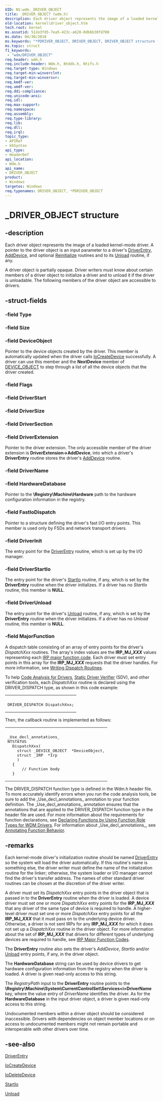 ```yaml
---
UID: NS:wdm._DRIVER_OBJECT
title: _DRIVER_OBJECT (wdm.h)
description: Each driver object represents the image of a loaded kernel-mode driver.
old-location: kernel\driver_object.htm
tech.root: kernel
ms.assetid: 512e3fd5-7ea5-423c-a628-0db6b30fd708
ms.date: 04/30/2018
ms.keywords: "*PDRIVER_OBJECT, DRIVER_OBJECT, DRIVER_OBJECT structure [Kernel-Mode Driver Architecture], PDRIVER_OBJECT, PDRIVER_OBJECT structure pointer [Kernel-Mode Driver Architecture], _DRIVER_OBJECT, kernel.driver_object, kstruct_a_dfe1b66c-d3bf-43ff-b3ee-b6edfd4f1616.xml, wdm/DRIVER_OBJECT, wdm/PDRIVER_OBJECT"
ms.topic: struct
f1_keywords:
 - "wdm/DRIVER_OBJECT"
req.header: wdm.h
req.include-header: Wdm.h, Ntddk.h, Ntifs.h
req.target-type: Windows
req.target-min-winverclnt: 
req.target-min-winversvr: 
req.kmdf-ver: 
req.umdf-ver: 
req.ddi-compliance: 
req.unicode-ansi: 
req.idl: 
req.max-support: 
req.namespace: 
req.assembly: 
req.type-library: 
req.lib: 
req.dll: 
req.irql: 
topic_type:
- APIRef
- kbSyntax
api_type:
- HeaderDef
api_location:
- Wdm.h
api_name:
- DRIVER_OBJECT
product:
- Windows
targetos: Windows
req.typenames: DRIVER_OBJECT, *PDRIVER_OBJECT
---
```


# _DRIVER_OBJECT structure


## -description


Each driver object represents the image of a loaded kernel-mode driver. A pointer to the driver object is an input parameter to a driver's <a href="https://docs.microsoft.com/windows-hardware/drivers/storage/driverentry-of-ide-controller-minidriver">DriverEntry</a>, <a href="https://docs.microsoft.com/windows-hardware/drivers/ddi/wdm/nc-wdm-driver_add_device">AddDevice</a>, and optional <a href="https://docs.microsoft.com/windows-hardware/drivers/ddi/ntddk/nc-ntddk-driver_reinitialize">Reinitialize</a> routines and to its <a href="https://docs.microsoft.com/windows-hardware/drivers/ddi/wdm/nc-wdm-driver_unload">Unload</a> routine, if any.

A driver object is partially opaque. Driver writers must know about certain members of a driver object to initialize a driver and to unload it if the driver is unloadable. The following members of the driver object are accessible to drivers.


## -struct-fields




### -field Type

 


### -field Size

 


### -field DeviceObject

Pointer to the device objects created by the driver. This member is automatically updated when the driver calls <a href="https://docs.microsoft.com/windows-hardware/drivers/ddi/wdm/nf-wdm-iocreatedevice">IoCreateDevice</a> successfully. A driver can use this member and the <b>NextDevice</b> member of <a href="https://docs.microsoft.com/windows-hardware/drivers/ddi/wdm/ns-wdm-_device_object">DEVICE_OBJECT</a> to step through a list of all the device objects that the driver created.


### -field Flags

 


### -field DriverStart

 


### -field DriverSize

 


### -field DriverSection

 


### -field DriverExtension

Pointer to the driver extension. The only accessible member of the driver extension is <b>DriverExtension->AddDevice</b>, into which a driver's <b>DriverEntry</b> routine stores the driver's <a href="https://docs.microsoft.com/windows-hardware/drivers/ddi/wdm/nc-wdm-driver_add_device">AddDevice</a> routine.


### -field DriverName

 


### -field HardwareDatabase

Pointer to the <b>\Registry\Machine\Hardware</b> path to the hardware configuration information in the registry.


### -field FastIoDispatch

Pointer to a structure defining the driver's fast I/O entry points. This member is used only by FSDs and network transport drivers.


### -field DriverInit

The entry point for the <a href="https://docs.microsoft.com/windows-hardware/drivers/storage/driverentry-of-ide-controller-minidriver">DriverEntry</a> routine, which is set up by the I/O manager.


### -field DriverStartIo

The entry point for the driver's <a href="https://docs.microsoft.com/windows-hardware/drivers/ddi/wdm/nc-wdm-driver_startio">StartIo</a> routine, if any, which is set by the <b>DriverEntry</b> routine when the driver initializes. If a driver has no <i>StartIo</i> routine, this member is <b>NULL</b>.


### -field DriverUnload

The entry point for the driver's <a href="https://docs.microsoft.com/windows-hardware/drivers/ddi/wdm/nc-wdm-driver_unload">Unload</a> routine, if any, which is set by the <b>DriverEntry</b> routine when the driver initializes. If a driver has no <i>Unload</i> routine, this member is <b>NULL</b>.


### -field MajorFunction

A dispatch table consisting of an array of entry points for the driver's <i>DispatchXxx</i> routines. The array's index values are the <b>IRP_MJ_<i>XXX</i></b> values representing each <a href="https://docs.microsoft.com/windows-hardware/drivers/kernel/irp-major-function-codes">IRP major function code</a>. Each driver must set entry points in this array for the <b>IRP_MJ_<i>XXX</i></b> requests that the driver handles. For more information, see <a href="https://docs.microsoft.com/windows-hardware/drivers/kernel/writing-dispatch-routines">Writing Dispatch Routines</a>.

To help <a href="https://docs.microsoft.com/windows-hardware/drivers/devtest/code-analysis-for-drivers">Code Analysis for Drivers</a>, <a href="https://docs.microsoft.com/windows-hardware/drivers/devtest/static-driver-verifier">Static Driver Verifier</a> (SDV), and other verification tools, each <i>DispatchXxx</i> routine is declared using the DRIVER_DISPATCH type, as shown in this code example:

<div class="code"><span codelanguage=""><table>
<tr>
<th></th>
</tr>
<tr>
<td>
<pre>
DRIVER_DISPATCH DispatchXxx;</pre>
</td>
</tr>
</table></span></div>
Then, the callback routine is implemented as follows:

<div class="code"><span codelanguage=""><table>
<tr>
<th></th>
</tr>
<tr>
<td>
<pre>
_Use_decl_annotations_
NTSTATUS
  DispatchXxx(
    struct _DEVICE_OBJECT  *DeviceObject,
    struct _IRP  *Irp
    )
  {
      // Function body
  }</pre>
</td>
</tr>
</table></span></div>
The DRIVER_DISPATCH function type is defined in the Wdm.h header file. To more accurately identify errors when you run the code analysis tools, be sure to add the _Use_decl_annotations_ annotation to your function definition. The _Use_decl_annotations_ annotation ensures that the annotations that are applied to the DRIVER_DISPATCH function type in the header file are used. For more information about the requirements for function declarations, see <a href="https://docs.microsoft.com/windows-hardware/drivers/devtest/declaring-functions-using-function-role-types-for-wdm-drivers">Declaring Functions by Using Function Role Types for WDM Drivers</a>. For information about _Use_decl_annotations_, see <a href="https://go.microsoft.com/fwlink/p/?linkid=286697">Annotating Function Behavior</a>.


## -remarks



Each kernel-mode driver's initialization routine should be named <a href="https://docs.microsoft.com/windows-hardware/drivers/storage/driverentry-of-ide-controller-minidriver">DriverEntry</a> so the system will load the driver automatically. If this routine's name is something else, the driver writer must define the name of the initialization routine for the linker; otherwise, the system loader or I/O manager cannot find the driver's transfer address. The names of other standard driver routines can be chosen at the discretion of the driver writer.

A driver must set its <i>DispatchXxx</i> entry points in the driver object that is passed in to the <b>DriverEntry</b> routine when the driver is loaded. A device driver must set one or more <i>DispatchXxx</i> entry points for the <b>IRP_MJ_<i>XXX</i></b> that any driver of the same type of device is required to handle. A higher-level driver must set one or more <i>DispatchXxx</i> entry points for all the <b>IRP_MJ_<i>XXX</i></b> that it must pass on to the underlying device driver. Otherwise, a driver is not sent IRPs for any <b>IRP_MJ_<i>XXX</i></b> for which it does not set up a <i>DispatchXxx</i> routine in the driver object. For more information about the set of <b>IRP_MJ_<i>XXX</i></b> that drivers for different types of underlying devices are required to handle, see <a href="https://docs.microsoft.com/windows-hardware/drivers/kernel/irp-major-function-codes">IRP Major Function Codes</a>.

The <b>DriverEntry</b> routine also sets the driver's <i>AddDevice</i>, <i>StartIo</i> and/or <a href="https://docs.microsoft.com/windows-hardware/drivers/ddi/wdm/nc-wdm-driver_unload">Unload</a> entry points, if any, in the driver object.

The <b>HardwareDatabase</b> string can be used by device drivers to get hardware configuration information from the registry when the driver is loaded. A driver is given read-only access to this string.

The <i>RegistryPath</i> input to the <b>DriverEntry</b> routine points to the <b>\Registry\Machine\System\CurrentControlSet\Services\<i>DriverName</i></b> key, where the value entry of <i>DriverName</i> identifies the driver. As for the <b>HardwareDatabase</b> in the input driver object, a driver is given read-only access to this string.

Undocumented members within a driver object should be considered inaccessible. Drivers with dependencies on object member locations or on access to undocumented members might not remain portable and interoperable with other drivers over time.




## -see-also




<a href="https://docs.microsoft.com/windows-hardware/drivers/storage/driverentry-of-ide-controller-minidriver">DriverEntry</a>



<a href="https://docs.microsoft.com/windows-hardware/drivers/ddi/wdm/nf-wdm-iocreatedevice">IoCreateDevice</a>



<a href="https://docs.microsoft.com/windows-hardware/drivers/ddi/wdm/nf-wdm-iodeletedevice">IoDeleteDevice</a>



<a href="https://docs.microsoft.com/windows-hardware/drivers/ddi/wdm/nc-wdm-driver_startio">StartIo</a>



<a href="https://docs.microsoft.com/windows-hardware/drivers/ddi/wdm/nc-wdm-driver_unload">Unload</a>
 

 

